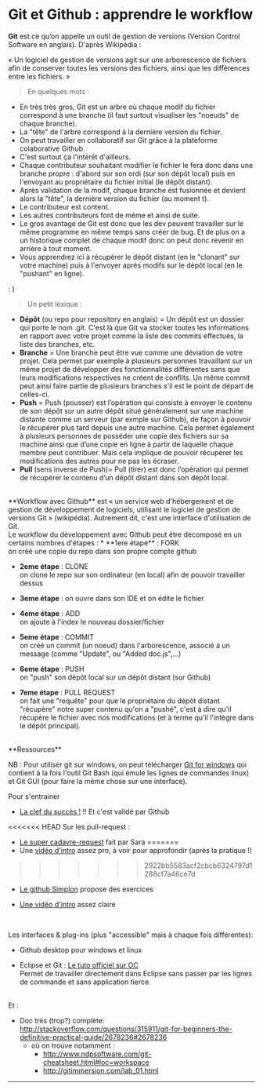 # Git et Github : apprendre le workflow


**Git** est ce qu’on appelle un outil de gestion de versions (Version Control Software en anglais). D'après Wikipédia :

« Un logiciel de gestion de versions agit sur une arborescence de fichiers afin de conserver toutes les versions des fichiers, ainsi que les différences entre les fichiers. »

> En quelques mots :
  * En très très gros, Git est un arbre où chaque modif du fichier correspond à une branche (il faut surtout visualiser les "noeuds" de chaque branche).
  * La "tête" de l'arbre correspond à la dernière version du fichier.
  * On peut travailler en collaboratif sur Git grâce à la plateforme colaborative Github.
  * C'est surtout ça l'intérêt d'ailleurs.
  * Chaque contributeur souhaitant modifier le fichier le fera donc dans une branche propre : d'abord sur son ordi (sur son dépôt local) puis en l'envoyant au propriétaire du fichier initial (le dépôt distant).
  * Après validation de la modif, chaque branche est fusionnée et devient alors la "tête", la dernière version du fichier (au moment t).
  * Le contributeur est content.
  * Les autres contributeurs font de même et ainsi de suite.
  * Le gros avantage de Git est donc que les dev peuvent travailler sur le même programme en même temps sans créer de bug. Et de plus on a un historique complet de chaque modif donc on peut donc revenir en arrière à tout moment.
  * Vous apprendrez ici à récupérer le dépôt distant (en le "clonant" sur votre machine) puis à l'envoyer après modifs sur le dépôt local (en le "pushant" en ligne).

  : )

>Un petit lexique :
* **Dépôt** (ou repo pour repository en anglais) = Un dépôt est un dossier qui porte le nom .git. C'est là que Git va stocker toutes les informations en rapport avec votre projet comme la liste des commits effectués, la liste des branches, etc.
* **Branche** = Une branche peut être vue comme une déviation de votre projet. Cela permet par exemple à plusieurs personnes travaillant sur un même projet de développer des fonctionnalités différentes sans que leurs modifications respectives ne créent de conflits. Un même commit peut ainsi faire partie de plusieurs branches s'il est le point de départ de celles-ci.
* **Push** = Push (pousser) est l’opération qui consiste à envoyer le contenu de son dépôt sur un autre dépôt situé généralement sur une machine distante comme un serveur (par exmple sur Github), de façon à pouvoir le récupérer plus tard depuis une autre machine. Cela permet également à plusieurs personnes de posséder une copie des fichiers sur sa machine ainsi que d’une copie en ligne à partir de laquelle chaque membre peut contribuer. Mais cela implique de pouvoir récupérer les modifications des autres pour ne pas les écraser.
* **Pull** (sens inverse de Push)= Pull (tirer) est donc l’opération qui permet de récupérer le contenu d’un dépôt distant dans son dépôt local.

</br>
**Workflow avec Github**
est « un service web d'hébergement et de gestion de développement de logiciels, utilisant le logiciel de gestion de versions Git » (wikipédia). Autrement dit, c'est une interface d'utilisation de Git.
</br>
Le workflow du développement avec Github peut être décomposé en un certains nombres d'étapes :
* **1ere étape** : FORK </br>
on créé une copie du repo dans son propre compte github

* **2eme étape** : CLONE </br>
on clone le repo sur son ordinateur (en local) afin de pouvoir travailler dessus

* **3eme étape** : on ouvre dans son IDE et on édite le fichier

* **4eme étape** : ADD </br>
on ajoute à l'index le nouveau dossier/fichier

* **5eme étape** : COMMIT </br>
on créé un commit (un noeud) dans l'arborescence, associé à un message (comme "Update", ou "Added doc.js",...)

* **6eme étape** : PUSH </br>
on "push" son dépôt local sur un dépôt distant (sur Github)

* **7eme étape** : PULL REQUEST </br>
on fait une "requête" pour que le propriétaire du dépôt distant "récupère" notre super contenu qu'on a "pushé", c'est à dire qu'il récupère le fichier avec nos modifications (et à terme qu'il l'intègre dans le dépôt principal).

</br>
**Ressources**

NB : Pour utiliser git sur windows, on peut télécharger [Git for windows](https://git-for-windows.github.io/) qui contient à la fois  l'outil Git Bash (qui émule les lignes de commandes linux) et Git GUI (pour faire la même chose sur une interface).


Pour s'entrainer

* [La clef du succès !](https://try.github.io) !! Et c'est validé par Github

<<<<<<< HEAD
Sur les pull-request :
* [Le super cadavre-request](https://github.com/simplonco/cadavre-request) fait par Sara
=======
* Une [vidéo d'intro](https://www.youtube.com/watch?v=V6Zo68uQPqE) assez pro, à voir pour approfondir (après la pratique !)
>>>>>>> 2922bb5583acf2cbcb6324797d1288cf7a46ce7d

* [Le github Simplon](https://github.com/simplonco/git-training) propose des exercices

* [Une vidéo d'intro](https://www.youtube.com/watch?v=V6Zo68uQPqE) assez claire

</br>

Les interfaces & plug-ins (plus "accessible" mais à chaque fois différentes):

* Github desktop pour windows et linux

* Eclipse et Git : [Le tuto officiel sur OC](http://127.0.0.1:54150/help/index.jsp?topic=%2Forg.eclipse.egit.doc%2Fhelp%2FEGit%2FUser_Guide%2FUser-Guide.html) </br>
Permet de travailler directement dans Eclipse sans passer par les lignes de commande et sans application tierce.

</br>
Et :

* Doc très (trop?) complète: http://stackoverflow.com/questions/315911/git-for-beginners-the-definitive-practical-guide/2678236#2678236
  * où on trouve notamment :
    * http://www.ndpsoftware.com/git-cheatsheet.html#loc=workspace
    * http://gitimmersion.com/lab_01.html

----
